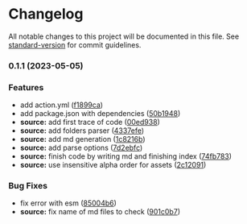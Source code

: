 # Changelog

All notable changes to this project will be documented in this file. See [standard-version](https://github.com/conventional-changelog/standard-version) for commit guidelines.

### 0.1.1 (2023-05-05)


### Features

* add action.yml ([f1899ca](https://github.com/plant-a-seed/ga-inventary/commit/f1899caf2fc3f25684a1338fe15d83f081ffd23e))
* add package.json with dependencies ([50b1948](https://github.com/plant-a-seed/ga-inventary/commit/50b194851bcf85c39fdad0a46efa8b11d50bc861))
* **source:** add first trace of code ([00ed938](https://github.com/plant-a-seed/ga-inventary/commit/00ed9387dda381b9aad65193822d4214125991d2))
* **source:** add folders parser ([4337efe](https://github.com/plant-a-seed/ga-inventary/commit/4337efed24b2ff61daecfe51fab80b625039dddc))
* **source:** add md generation ([1c8216b](https://github.com/plant-a-seed/ga-inventary/commit/1c8216bab937c5e12ae88153c2bbcc4a3786540d))
* **source:** add parse options ([7d2ebfc](https://github.com/plant-a-seed/ga-inventary/commit/7d2ebfcb3b32582987238bfc0885c30db17392bb))
* **source:** finish code by writing md and finishing index ([74fb783](https://github.com/plant-a-seed/ga-inventary/commit/74fb783461656d8c102357d37573312aad4fd8f2))
* **source:** use insensitive alpha order for assets ([2c12091](https://github.com/plant-a-seed/ga-inventary/commit/2c120910781af4f6438f04003d325322c793493f))


### Bug Fixes

* fix error with esm ([85004b6](https://github.com/plant-a-seed/ga-inventary/commit/85004b653bfb45b9e2d175ba0eac5a45047a5a80))
* **source:** fix name of md files to check ([901c0b7](https://github.com/plant-a-seed/ga-inventary/commit/901c0b77928d85009a426ac4a7f8719fcb256f7b))
